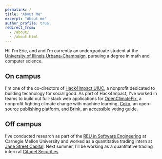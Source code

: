 ```yaml
---
permalink: /
title: "About Me"
excerpt: "About me"
author_profile: true
redirect_from: 
  - /about/
  - /about.html
---
```


Hi! I'm Eric, and and I'm currently an undergraduate student at the [University of Illinois Urbana-Champaign](https://cs.illinois.edu/), pursuing a degree in math and computer science. 

On campus
------
I'm one of the co-directors of [Hack4Impact UIUC](https://uiuc.hack4impact.org), a nonprofit dedicated to building technology for social good. As part of Hack4Impact, I've worked in teams to build out 
full-stack web applications for [OpenClimateFix](https://www.openclimatefix.org/), a nonprofit fighting climate change with machine learning, [Coko](https://coko.foundation/), an open-source publishing platform, and [Brink](https://www.brinkapp.co/), an accessible voting guide. 

Off campus
------
I've conducted research as part of the [REU in Software Engineering](https://www.cmu.edu/scs/s3d/reuse/) at Carnegie Mellon University and worked as a quantitative trading intern at [Jane Street Capital](https://www.janestreet.com/). Next summer, I'll be working as a quantitative trading intern at [Citadel Securities](https://www.citadelsecurities.com/).

<!-- Site-wide configuration
------
The main configuration file for the site is in the base directory in [_config.yml](https://github.com/academicpages/academicpages.github.io/blob/master/_config.yml), which defines the content in the sidebars and other site-wide features. You will need to replace the default variables with ones about yourself and your site's github repository. The configuration file for the top menu is in [_data/navigation.yml](https://github.com/academicpages/academicpages.github.io/blob/master/_data/navigation.yml). For example, if you don't have a portfolio or blog posts, you can remove those items from that navigation.yml file to remove them from the header.  -->

